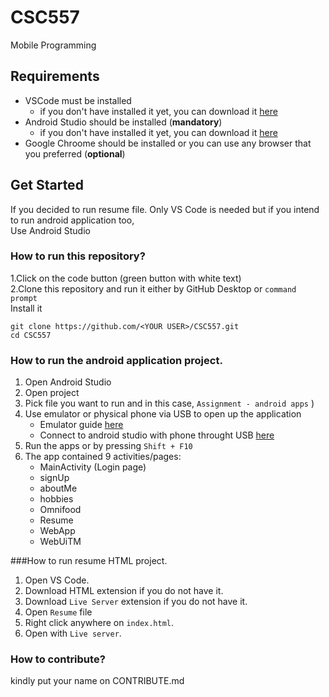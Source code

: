 # CSC557
Mobile Programming
 

## Requirements

- VSCode must be installed
    - if you don't have installed it yet, you can download it [here](https://code.visualstudio.com/download)
- Android Studio  should be installed (**mandatory**)
    - if you don't have installed it yet, you can download it [here](https://developer.android.com/studio)
- Google Chroome should be installed or you can use any browser that you preferred (**optional**)

## Get Started
If you decided to run resume file. Only VS Code is needed but if you intend to run android application too,  
Use Android Studio

### How to run this repository?
1.Click on the code button (green button with white text)  
2.Clone this repository and run it either by GitHub Desktop or ``command prompt``  
Install it
```git
git clone https://github.com/<YOUR USER>/CSC557.git
cd CSC557
```


### How to run the android application project.
1. Open Android Studio
2. Open project 
3. Pick file you want to run and in this case, ``Assignment - android apps`` )
4. Use emulator or physical phone via USB to open up the application
   - Emulator guide [here](https://www.youtube.com/watch?v=P1LFl5CYulc)
   - Connect to android studio with phone throught USB [here](https://www.youtube.com/watch?v=kpTPRsPOpRs)
6. Run the apps or by pressing ``Shift + F10``
7. The app contained 9 activities/pages:
   - MainActivity (Login page)
   - signUp
   - aboutMe
   - hobbies
   - Omnifood
   - Resume
   - WebApp
   - WebUiTM

###How to run resume HTML project.
1. Open VS Code.
2. Download HTML extension if you do not have it.
3. Download `Live Server` extension if you do not have it.
4. Open `Resume` file
5. Right click anywhere on `index.html`.
6. Open with `Live server`.
   


### How to contribute?
kindly put your name on CONTRIBUTE.md
